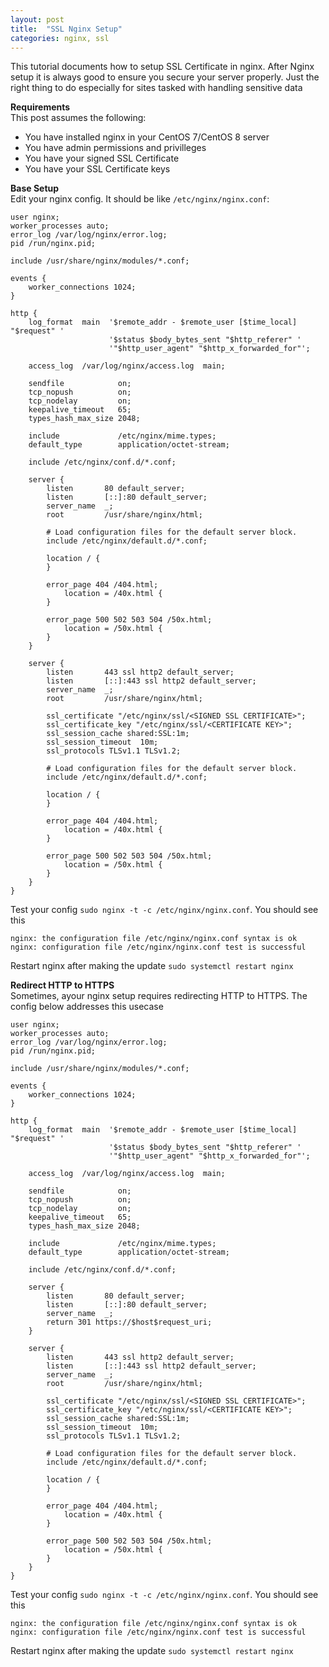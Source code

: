 ```yaml
---
layout: post
title:  "SSL Nginx Setup"
categories: nginx, ssl
---
```


This tutorial documents how to setup SSL Certificate in nginx. After Nginx setup it is always good to ensure
you secure your server properly. Just the right thing to do especially for sites tasked with handling sensitive
data


**Requirements**<br>
This post assumes the following:
* You have installed nginx in your CentOS 7/CentOS 8 server
* You have admin permissions and privilleges
* You have your signed SSL Certificate
* You have your SSL Certificate keys


**Base Setup**<br>
Edit your nginx config. It should be like ```/etc/nginx/nginx.conf```:
```
user nginx;
worker_processes auto;
error_log /var/log/nginx/error.log;
pid /run/nginx.pid;

include /usr/share/nginx/modules/*.conf;

events {
    worker_connections 1024;
}

http {
    log_format  main  '$remote_addr - $remote_user [$time_local] "$request" '
                      '$status $body_bytes_sent "$http_referer" '
                      '"$http_user_agent" "$http_x_forwarded_for"';

    access_log  /var/log/nginx/access.log  main;

    sendfile            on;
    tcp_nopush          on;
    tcp_nodelay         on;
    keepalive_timeout   65;
    types_hash_max_size 2048;

    include             /etc/nginx/mime.types;
    default_type        application/octet-stream;

    include /etc/nginx/conf.d/*.conf;

    server {
        listen       80 default_server;
        listen       [::]:80 default_server;
        server_name  _;
        root         /usr/share/nginx/html;

        # Load configuration files for the default server block.
        include /etc/nginx/default.d/*.conf;

        location / {
        }

        error_page 404 /404.html;
            location = /40x.html {
        }

        error_page 500 502 503 504 /50x.html;
            location = /50x.html {
        }
    }

    server {
        listen       443 ssl http2 default_server;
        listen       [::]:443 ssl http2 default_server;
        server_name  _;
        root         /usr/share/nginx/html;

        ssl_certificate "/etc/nginx/ssl/<SIGNED SSL CERTIFICATE>";
        ssl_certificate_key "/etc/nginx/ssl/<CERTIFICATE KEY>";
        ssl_session_cache shared:SSL:1m;
        ssl_session_timeout  10m;
        ssl_protocols TLSv1.1 TLSv1.2;

        # Load configuration files for the default server block.
        include /etc/nginx/default.d/*.conf;

        location / {
        }

        error_page 404 /404.html;
            location = /40x.html {
        }

        error_page 500 502 503 504 /50x.html;
            location = /50x.html {
        }
    }
}
```

Test your config ```sudo nginx -t -c /etc/nginx/nginx.conf```. You should see this
```
nginx: the configuration file /etc/nginx/nginx.conf syntax is ok
nginx: configuration file /etc/nginx/nginx.conf test is successful
```

Restart nginx after making the update ```sudo systemctl restart nginx```




**Redirect HTTP to HTTPS**<br>
Sometimes, ayour nginx setup requires redirecting HTTP to HTTPS. The config below addresses this usecase
```
user nginx;
worker_processes auto;
error_log /var/log/nginx/error.log;
pid /run/nginx.pid;

include /usr/share/nginx/modules/*.conf;

events {
    worker_connections 1024;
}

http {
    log_format  main  '$remote_addr - $remote_user [$time_local] "$request" '
                      '$status $body_bytes_sent "$http_referer" '
                      '"$http_user_agent" "$http_x_forwarded_for"';

    access_log  /var/log/nginx/access.log  main;

    sendfile            on;
    tcp_nopush          on;
    tcp_nodelay         on;
    keepalive_timeout   65;
    types_hash_max_size 2048;

    include             /etc/nginx/mime.types;
    default_type        application/octet-stream;

    include /etc/nginx/conf.d/*.conf;

    server {
        listen       80 default_server;
        listen       [::]:80 default_server;
        server_name  _;
	    return 301 https://$host$request_uri;
    }

    server {
        listen       443 ssl http2 default_server;
        listen       [::]:443 ssl http2 default_server;
        server_name  _;
        root         /usr/share/nginx/html;

        ssl_certificate "/etc/nginx/ssl/<SIGNED SSL CERTIFICATE>";
        ssl_certificate_key "/etc/nginx/ssl/<CERTIFICATE KEY>";
        ssl_session_cache shared:SSL:1m;
        ssl_session_timeout  10m;
        ssl_protocols TLSv1.1 TLSv1.2;

        # Load configuration files for the default server block.
        include /etc/nginx/default.d/*.conf;

        location / {
        }

        error_page 404 /404.html;
            location = /40x.html {
        }

        error_page 500 502 503 504 /50x.html;
            location = /50x.html {
        }
    }
}

```
Test your config ```sudo nginx -t -c /etc/nginx/nginx.conf```. You should see this
```
nginx: the configuration file /etc/nginx/nginx.conf syntax is ok
nginx: configuration file /etc/nginx/nginx.conf test is successful
```

Restart nginx after making the update ```sudo systemctl restart nginx```
